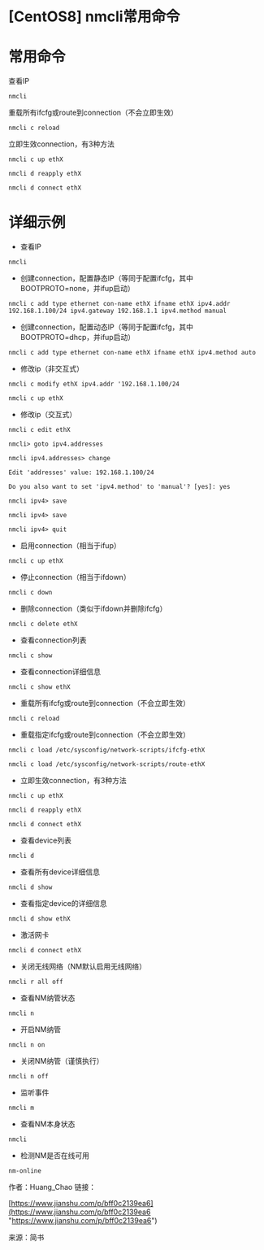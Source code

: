 # [CentOS8] nmcli常用命令

# 常用命令

查看IP

`nmcli`

重载所有ifcfg或route到connection（不会立即生效）

`nmcli c reload`

立即生效connection，有3种方法

`nmcli c up ethX`

`nmcli d reapply ethX`

`nmcli d connect ethX`

# 详细示例

*   查看IP

`nmcli`

*   创建connection，配置静态IP（等同于配置ifcfg，其中BOOTPROTO=none，并ifup启动）

`nmcli c add type ethernet con-name ethX ifname ethX ipv4.addr 192.168.1.100/24 ipv4.gateway 192.168.1.1 ipv4.method manual`

*   创建connection，配置动态IP（等同于配置ifcfg，其中BOOTPROTO=dhcp，并ifup启动）

`nmcli c add type ethernet con-name ethX ifname ethX ipv4.method auto`

*   修改ip（非交互式）

`nmcli c modify ethX ipv4.addr '192.168.1.100/24`

`nmcli c up ethX`

*   修改ip（交互式）

`nmcli c edit ethX`

`nmcli> goto ipv4.addresses`

`nmcli ipv4.addresses> change`

`Edit 'addresses' value: 192.168.1.100/24`

`Do you also want to set 'ipv4.method' to 'manual'? [yes]: yes`

`nmcli ipv4> save`

`nmcli ipv4> save`

`nmcli ipv4> quit`

*   启用connection（相当于ifup）

`nmcli c up ethX`

*   停止connection（相当于ifdown）

`nmcli c down`

*   删除connection（类似于ifdown并删除ifcfg）

`nmcli c delete ethX`

*   查看connection列表

`nmcli c show`

*   查看connection详细信息

`nmcli c show ethX`

*   重载所有ifcfg或route到connection（不会立即生效）

`nmcli c reload`

*   重载指定ifcfg或route到connection（不会立即生效）

`nmcli c load /etc/sysconfig/network-scripts/ifcfg-ethX`

`nmcli c load /etc/sysconfig/network-scripts/route-ethX`

*   立即生效connection，有3种方法

`nmcli c up ethX`

`nmcli d reapply ethX`

`nmcli d connect ethX`

*   查看device列表

`nmcli d`

*   查看所有device详细信息

`nmcli d show`

*   查看指定device的详细信息

`nmcli d show ethX`

*   激活网卡

`nmcli d connect ethX`

*   关闭无线网络（NM默认启用无线网络）

`nmcli r all off`

*   查看NM纳管状态

`nmcli n`

*   开启NM纳管

`nmcli n on`

*   关闭NM纳管（谨慎执行）

`nmcli n off`

*   监听事件

`nmcli m`

*   查看NM本身状态

`nmcli`

*   检测NM是否在线可用

`nm-online`

作者：Huang\_Chao
链接：

[https://www.jianshu.com/p/bff0c2139ea6](https://www.jianshu.com/p/bff0c2139ea6 "https://www.jianshu.com/p/bff0c2139ea6")

来源：简书

